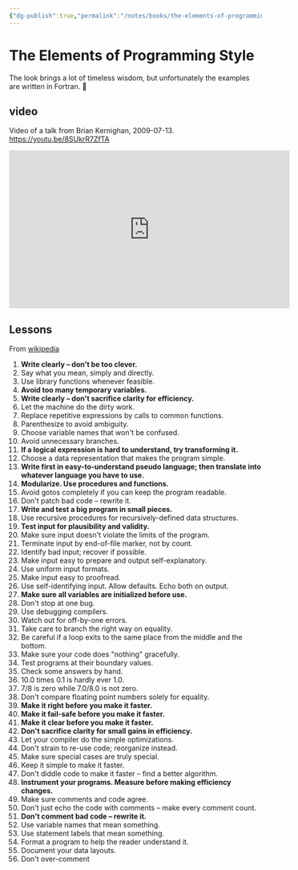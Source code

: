 ```yaml
---
{"dg-publish":true,"permalink":"/notes/books/the-elements-of-programming-style/","dgHomeLink":true,"dgPassFrontmatter":false}
---
```


# The Elements of Programming Style

The look brings a lot of timeless wisdom, but unfortunately the examples are written in Fortran. 🙁

## video

Video of a talk from Brian Kernighan, 2009-07-13. <https://youtu.be/8SUkrR7ZfTA>

<iframe width="560" height="315" src="https://www.youtube.com/embed/8SUkrR7ZfTA" title="YouTube video player" frameborder="0" allow="accelerometer; autoplay; clipboard-write; encrypted-media; gyroscope; picture-in-picture" allowfullscreen></iframe>


## Lessons
From [wikipedia](https://en.wikipedia.org/wiki/The_Elements_of_Programming_Style)

1.  **Write clearly – don't be too clever.**
2.  Say what you mean, simply and directly.
3.  Use library functions whenever feasible.
4.  **Avoid too many temporary variables.**
5.  **Write clearly – don't sacrifice clarity for efficiency.**
6.  Let the machine do the dirty work.
7.  Replace repetitive expressions by calls to common functions.
8.  Parenthesize to avoid ambiguity.
9.  Choose variable names that won't be confused.
10.  Avoid unnecessary branches.
11.  **If a logical expression is hard to understand, try transforming it.**
12.  Choose a data representation that makes the program simple.
13.  **Write first in easy-to-understand pseudo language; then translate into whatever language you have to use.**
14.  **Modularize. Use procedures and functions.**
15.  Avoid gotos completely if you can keep the program readable.
16.  Don't patch bad code – rewrite it.
17.  **Write and test a big program in small pieces.**
18.  Use recursive procedures for recursively-defined data structures.
19.  **Test input for plausibility and validity.**
20.  Make sure input doesn't violate the limits of the program.
21.  Terminate input by end-of-file marker, not by count.
22.  Identify bad input; recover if possible.
23.  Make input easy to prepare and output self-explanatory.
24.  Use uniform input formats.
25.  Make input easy to proofread.
26.  Use self-identifying input. Allow defaults. Echo both on output.
27.  **Make sure all variables are initialized before use.**
28.  Don't stop at one bug.
29.  Use debugging compilers.
30.  Watch out for off-by-one errors.
31.  Take care to branch the right way on equality.
32.  Be careful if a loop exits to the same place from the middle and the bottom.
33.  Make sure your code does "nothing" gracefully.
34.  Test programs at their boundary values.
35.  Check some answers by hand.
36.  10.0 times 0.1 is hardly ever 1.0.
37.  7/8 is zero while 7.0/8.0 is not zero.
38.  Don't compare floating point numbers solely for equality.
39.  **Make it right before you make it faster.**
40.  **Make it fail-safe before you make it faster.**
41.  **Make it clear before you make it faster.**
42.  **Don't sacrifice clarity for small gains in efficiency.**
43.  Let your compiler do the simple optimizations.
44.  Don't strain to re-use code; reorganize instead.
45.  Make sure special cases are truly special.
46.  Keep it simple to make it faster.
47.  Don't diddle code to make it faster – find a better algorithm.
48.  **Instrument your programs. Measure before making efficiency changes.**
49.  Make sure comments and code agree.
50.  Don't just echo the code with comments – make every comment count.
51.  **Don't comment bad code – rewrite it.**
52.  Use variable names that mean something.
53.  Use statement labels that mean something.
54.  Format a program to help the reader understand it.
55.  Document your data layouts.
56.  Don't over-comment